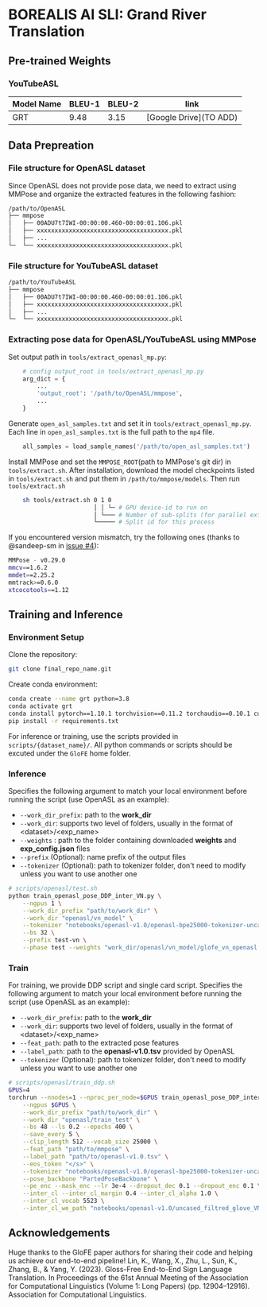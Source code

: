 # BOREALIS AI SLI: Grand River Translation

<!-- <div align="center">
<img src="figs/framework.png" width="95%">
</div> -->

## Pre-trained Weights
### YouTubeASL
| Model Name | BLEU-1 | BLEU-2 | link |
|-|-|-|-|
| GRT | 9.48 | 3.15 | [Google Drive](TO ADD) |

## Data Prepreation
### File structure for OpenASL dataset
Since OpenASL does not provide pose data, we need to extract using MMPose and organize the extracted features in the following fashion:
```bash
/path/to/OpenASL
├── mmpose
│   ├── 00ADU7t7IWI-00:00:00.460-00:00:01.106.pkl
│   ├── xxxxxxxxxxxxxxxxxxxxxxxxxxxxxxxxxxxxx.pkl
│   ├── ...
└─  └── xxxxxxxxxxxxxxxxxxxxxxxxxxxxxxxxxxxxx.pkl
```

### File structure for YouTubeASL dataset
```bash
/path/to/YouTubeASL
├── mmpose
│   ├── 00ADU7t7IWI-00:00:00.460-00:00:01.106.pkl
│   ├── xxxxxxxxxxxxxxxxxxxxxxxxxxxxxxxxxxxxx.pkl
│   ├── ...
└─  └── xxxxxxxxxxxxxxxxxxxxxxxxxxxxxxxxxxxxx.pkl
```
### Extracting pose data for OpenASL/YouTubeASL using MMPose
Set output path in `tools/extract_openasl_mp.py`:
```python
    # config output_root in tools/extract_openasl_mp.py
    arg_dict = {
        ...
        'output_root': '/path/to/OpenASL/mmpose',
        ...
    }
```
Generate `open_asl_samples.txt` and set it in `tools/extract_openasl_mp.py`. Each line in `open_asl_samples.txt` is the full path to the `mp4` file.
```python
    all_samples = load_sample_names('/path/to/open_asl_samples.txt')
```
Install MMPose and set the `MMPOSE_ROOT`(path to MMPose's git dir) in `tools/extract.sh`. After installation, download the model checkpoints listed in `tools/extract.sh` and put them in `/path/to/mmpose/models`. Then run `tools/extract.sh`
```bash
    sh tools/extract.sh 0 1 0
                        │ │ └─ # GPU device-id to run on
                        │ └─── # Number of sub-splits (for parallel extraction)
                        └───── # Split id for this process
```
If you encountered version mismatch, try the following ones (thanks to @sandeep-sm in [issue #4](https://github.com/HenryLittle/GloFE/issues/4)):
```bash
MMPose - v0.29.0
mmcv==1.6.2
mmdet==2.25.2
mmtrack>=0.6.0
xtcocotools==1.12
```

## Training and Inference

### Environment Setup

Clone the repository:
```bash
git clone final_repo_name.git
```
Create conda environment:

```bash
conda create --name grt python=3.8
conda activate grt
conda install pytorch==1.10.1 torchvision==0.11.2 torchaudio==0.10.1 cudatoolkit=11.3 -c pytorch -c conda-forge
pip install -r requirements.txt
```
<!-- ```bash
conda create --name grt python=3.8
conda activate grt
conda install pytorch==1.12.0 torchvision==0.13.0 torchaudio==0.12.0 cudatoolkit=11.3 -c pytorch
pip install -r requirements.txt

``` -->

For inference or training, use the scripts provided in `scripts/{dataset_name}/`. All python commands or scripts should be excuted under the `GloFE` home folder.
### Inference
Specifies the following argument to match your local environment before running the script (use OpenASL as an example):
 - `--work_dir_prefix`: path to the **work_dir**
 - `--work_dir`: supports two level of folders, usually in the format of \<dataset\>/\<exp_name\>
 - `--weights` : path to the folder containing downloaded **weights** and **exp_config.json** files
 - `--prefix` (Optional): name prefix of the output files
 - `--tokenizer` (Optional): path to tokenizer folder, don't need to modify unless you want to use another one

```bash
# scripts/openasl/test.sh
python train_openasl_pose_DDP_inter_VN.py \
    --ngpus 1 \
    --work_dir_prefix "path/to/work_dir" \
    --work_dir "openasl/vn_model" \
    --tokenizer "notebooks/openasl-v1.0/openasl-bpe25000-tokenizer-uncased" \
    --bs 32 \
    --prefix test-vn \
    --phase test --weights "work_dir/openasl/vn_model/glofe_vn_openasl.pt"
```


### Train 
For training, we provide DDP script and single card script. Specifies the following argument to match your local environment before running the script (use OpenASL as an example):
 - `--work_dir_prefix`: path to the **work_dir**
 - `--work_dir`: supports two level of folders, usually in the format of \<dataset\>/\<exp_name\>
 - `--feat_path`: path to the extracted pose features
 - `--label_path`: path to the **openasl-v1.0.tsv** provided by OpenASL
 - `--tokenizer` (Optional): path to tokenizer folder, don't need to modify unless you want to use another one

```bash
# scripts/openasl/train_ddp.sh
GPUS=4
torchrun --nnodes=1 --nproc_per_node=$GPUS train_openasl_pose_DDP_inter_VN.py \
    --ngpus $GPUS \
    --work_dir_prefix "path/to/work_dir" \
    --work_dir "openasl/train_test" \
    --bs 48 --ls 0.2 --epochs 400 \
    --save_every 5 \
    --clip_length 512 --vocab_size 25000 \
    --feat_path "path/to/mmpose" \
    --label_path "path/to/openasl-v1.0.tsv" \
    --eos_token "</s>" \
    --tokenizer "notebooks/openasl-v1.0/openasl-bpe25000-tokenizer-uncased" \
    --pose_backbone "PartedPoseBackbone" \
    --pe_enc --mask_enc --lr 3e-4 --dropout_dec 0.1 --dropout_enc 0.1 \
    --inter_cl --inter_cl_margin 0.4 --inter_cl_alpha 1.0 \
    --inter_cl_vocab 5523 \
    --inter_cl_we_path "notebooks/openasl-v1.0/uncased_filtred_glove_VN_embed.pkl"
```

## Acknowledgements
Huge thanks to the GloFE paper authors for sharing their code and helping us achieve our end-to-end pipeline!
Lin, K., Wang, X., Zhu, L., Sun, K., Zhang, B., & Yang, Y. (2023). Gloss-Free End-to-End Sign Language Translation. In Proceedings of the 61st Annual Meeting of the Association for Computational Linguistics (Volume 1: Long Papers) (pp. 12904–12916). Association for Computational Linguistics.
